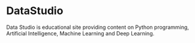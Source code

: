 # DataStudio
Data Studio is educational site providing content on Python programming, Artificial Intelligence, Machine Learning and Deep Learning.
